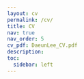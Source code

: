 ```yaml
---
layout: cv
permalink: /cv/
title: CV
nav: true
nav_order: 5
cv_pdf: DaeunLee_CV.pdf
description: 
toc:
  sidebar: left
---
```

